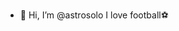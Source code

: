 - 👋 Hi, I’m @astrosolo
  I love football⚽

<!---
astrosolo/astrosolo is a ✨ special ✨ repository because its `README.md` (this file) appears on your GitHub profile.
You can click the Preview link to take a look at your changes.
--->
